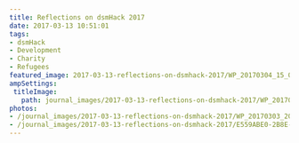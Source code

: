 ```yaml
---
title: Reflections on dsmHack 2017
date: 2017-03-13 10:51:01
tags:
- dsmHack
- Development
- Charity
- Refugees
featured_image: 2017-03-13-reflections-on-dsmhack-2017/WP_20170304_15_04_24_Rich_LI.jpg
ampSettings: 
 titleImage:
   path: journal_images/2017-03-13-reflections-on-dsmhack-2017/WP_20170304_15_04_24_Rich_LI.jpg
photos:
- /journal_images/2017-03-13-reflections-on-dsmhack-2017/WP_20170303_20_00_06_Rich_LI.jpg|Working on the Refugee Alliance of Central Iowa site at dsmHack
- /journal_images/2017-03-13-reflections-on-dsmhack-2017/E559ABE0-2B8E-4F75-92EB-0B838A099AD3.jpeg|Team RACI
---
```

